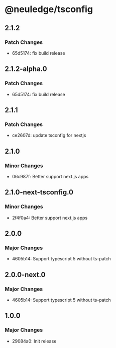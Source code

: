 # @neuledge/tsconfig

## 2.1.2

### Patch Changes

- 65d5174: fix build release

## 2.1.2-alpha.0

### Patch Changes

- 65d5174: fix build release

## 2.1.1

### Patch Changes

- ce2607d: update tsconfig for nextjs

## 2.1.0

### Minor Changes

- 06c987f: Better support next.js apps

## 2.1.0-next-tsconfig.0

### Minor Changes

- 2f4f0a4: Better support next.js apps

## 2.0.0

### Major Changes

- 4605b14: Support typescript 5 without ts-patch

## 2.0.0-next.0

### Major Changes

- 4605b14: Support typescript 5 without ts-patch

## 1.0.0

### Major Changes

- 29084a0: Init release

